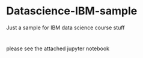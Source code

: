 # Datascience-IBM-sample
Just a sample for IBM data science course stuff
#
please see the attached jupyter notebook
